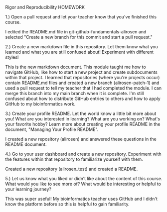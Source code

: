 Rigor and Reproducibility HOMEWORK 

1.) Open a pull request and let your teacher know that you’ve finished this course.

I edited the README.md file in git-github-fundamentals-alirosen and selected "Create a new branch for this commit and start a pull request."

2.) Create a new markdown file in this repository. Let them know what you learned and what you are still confused about! Experiment with different styles!

This is the new markdown document. This module taught me how to navigate GitHub, like how to start a new project and create subdocuments within that project. I learned that repositories (where you're projects occur) contain README.md files and created a new branch (alirosen-patch-1) and used a pull request to tell my teacher that I had completed the module. I can merge this branch into my main branch when it is complete. 
I'm still confused about how to distribute GitHub entries to others and how to apply GitHub to my bioinformatics work.

3.) Create your profile README. Let the world know a little bit more about you! What are you interested in learning? What are you working on? What's your favorite hobby? Learn more about creating your profile README in the document, "Managing Your Profile README".

I created a new repository (alirosen) and answered these questions in the README document.

4.) Go to your user dashboard and create a new repository. Experiment with the features within that repository to familiarize yourself with them.

Created a new repository (alirosen_test) and created a README.

5.) Let us know what you liked or didn’t like about the content of this course. What would you like to see more of? What would be interesting or helpful to your learning journey?

This was super useful! My bioinformatics teacher uses GitHub and I didn't know the platform before so this is helpful to gain familiarity.
